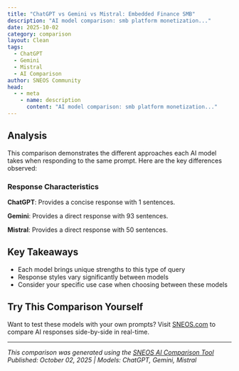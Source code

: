 ```yaml
---
title: "ChatGPT vs Gemini vs Mistral: Embedded Finance SMB"
description: "AI model comparison: smb platform monetization..."
date: 2025-10-02
category: comparison
layout: Clean
tags:
  - ChatGPT
  - Gemini
  - Mistral
  - AI Comparison
author: SNEOS Community
head:
  - - meta
    - name: description
      content: "AI model comparison: smb platform monetization..."
---
```


<ChatComparison
  title="ChatGPT vs Gemini vs Mistral: Embedded Finance SMB"
  prompt="smb platform monetization"
  :responses='{
    "ChatGPT": "Error calling OpenAI API.",
    "Gemini": "Monetizing a small-to-medium business (SMB) platform is a crucial step to ensuring its sustainability and growth. There are various strategies you can employ, depending on the platform\u0027s features, target audience, and overall business model. Here\u0027s a breakdown of common and effective monetization methods:\n\n**1. Subscription-Based Model (SaaS):**\n\n*   **Description:** Users pay a recurring fee (monthly, quarterly, or annually) to access the platform and its features.\n*   **Why it Works:** Predictable revenue stream, encourages long-term user engagement, and allows for tiered pricing based on usage or features.\n*   **Considerations:**\n    *   **Tiered Pricing:** Offer different pricing tiers with varying features, storage, users, or support levels. This caters to diverse SMB needs and budgets. (e.g., Basic, Pro, Enterprise).  Consider usage-based tiers (pay as you go) if appropriate.\n    *   **Freemium:** Offer a free version with limited features to attract users, and then upsell them to paid plans for more functionality.\n    *   **Free Trial:** Provide a trial period with full access to the platform to allow potential customers to experience its value.\n    *   **Value Proposition:** Clearly communicate the ROI of subscribing to your platform. Show how it saves time, reduces costs, or increases revenue for SMBs.\n*   **Examples:** CRM software, project management tools, accounting software.\n\n**2. Transaction Fees:**\n\n*   **Description:** Charge a fee for each transaction that occurs on the platform.\n*   **Why it Works:** Aligns revenue with platform usage, can be attractive for platforms with high transaction volumes.\n*   **Considerations:**\n    *   **Percentage-Based:** Charge a percentage of the transaction value.\n    *   **Fixed Fee:** Charge a fixed fee per transaction.\n    *   **Hybrid Model:** Combine a small subscription fee with transaction fees.\n    *   **Competitive Pricing:** Research industry standards and ensure your fees are competitive.\n*   **Examples:** E-commerce marketplaces (e.g., Etsy, eBay), payment processing platforms (e.g., Stripe, PayPal).\n\n**3. Advertising and Sponsorships:**\n\n*   **Description:** Allow businesses to advertise their products or services on your platform.  Offer sponsorship opportunities to companies that align with your target audience.\n*   **Why it Works:** Can generate significant revenue with minimal impact on user experience if done well.  Leverages your platform\u0027s audience.\n*   **Considerations:**\n    *   **Targeted Advertising:** Use data to target ads to specific SMBs based on their industry, size, or needs.\n    *   **Native Advertising:** Integrate ads seamlessly into the platform\u0027s content and design.\n    *   **Sponsored Content:** Partner with businesses to create valuable content for your audience.\n    *   **Transparency:** Clearly label sponsored content and ads.\n    *   **User Experience:** Avoid excessive or intrusive ads that disrupt the user experience.\n*   **Examples:** Industry-specific directories, online communities, business resource platforms.\n\n**4. Lead Generation:**\n\n*   **Description:** Connect SMBs with potential customers or partners. Charge a fee for qualified leads.\n*   **Why it Works:** Provides a valuable service to both SMBs and lead buyers, generates high-value revenue.\n*   **Considerations:**\n    *   **Lead Quality:** Focus on generating high-quality, relevant leads.\n    *   **Lead Qualification:** Implement a process to qualify leads before passing them on to buyers.\n    *   **Pricing Structure:** Determine a fair price per lead based on its value and potential conversion rate.\n*   **Examples:** Online marketplaces, business directories, matchmaking platforms.\n\n**5. Premium Features and Add-ons:**\n\n*   **Description:** Offer basic functionality for free or at a lower price, and then charge extra for advanced features or add-ons.\n*   **Why it Works:** Allows users to customize their experience and pay only for the features they need.\n*   **Considerations:**\n    *   **Identify Valuable Features:** Determine which features are most sought-after by SMBs.\n    *   **Clear Value Proposition:** Clearly communicate the benefits of upgrading to premium features.\n    *   **Complementary Add-ons:** Offer add-ons that integrate seamlessly with the core platform.\n*   **Examples:** Expanded storage, advanced reporting, integrations with other tools, priority support.\n\n**6. Data Analytics and Reporting:**\n\n*   **Description:** Collect and analyze data about SMB activity on the platform.  Sell anonymized or aggregated data insights to relevant parties (ensuring compliance with privacy regulations).\n*   **Why it Works:** Provides valuable data for businesses to understand market trends and make informed decisions.\n*   **Considerations:**\n    *   **Data Privacy:** Comply with all relevant data privacy regulations (e.g., GDPR, CCPA).\n    *   **Data Security:** Protect user data from unauthorized access.\n    *   **Anonymization:** Ensure that data is anonymized before being shared with third parties.\n    *   **Data Aggregation:** Aggregate data to protect individual SMBs\u0027 privacy.\n*   **Examples:** Market research firms, industry associations, financial institutions.\n\n**7. Training and Consulting:**\n\n*   **Description:** Offer training courses, workshops, or consulting services related to the platform and its functionalities.\n*   **Why it Works:** Provides a valuable service to SMBs and helps them maximize their use of the platform.\n*   **Considerations:**\n    *   **Expertise:** Ensure that your trainers and consultants have deep knowledge of the platform and SMB needs.\n    *   **Customization:** Tailor training and consulting services to the specific needs of each SMB.\n    *   **Certification Programs:** Offer certification programs to recognize users who have mastered the platform.\n*   **Examples:** Software companies, business intelligence platforms.\n\n**8. White Labeling/Licensing:**\n\n*   **Description:** Allow other businesses to rebrand and resell your platform under their own name.\n*   **Why it Works:** Expands your reach and generates revenue without requiring you to directly market to end-users.\n*   **Considerations:**\n    *   **Clear Licensing Agreements:** Establish clear licensing agreements that define the terms of use, revenue sharing, and support responsibilities.\n    *   **Customization Options:** Provide customization options to allow licensees to adapt the platform to their brand.\n    *   **Support and Training:** Provide support and training to licensees to help them successfully market and sell the platform.\n*   **Examples:** Software platforms, SaaS solutions.\n\n**Choosing the Right Monetization Strategy:**\n\n*   **Target Audience:** Understand the needs and budget of your target SMB audience.\n*   **Value Proposition:** Clearly communicate the value of your platform to SMBs.\n*   **Market Research:** Research competitor pricing and offerings.\n*   **Experimentation:** Test different monetization strategies and pricing models to see what works best.\n*   **Flexibility:** Be prepared to adapt your monetization strategy as your platform evolves and your customer base grows.\n*   **Customer Feedback:** Continuously gather feedback from your customers to improve your platform and pricing.\n\n**Key Considerations for all Monetization Strategies:**\n\n*   **Transparency:** Be transparent about your pricing and fees.\n*   **Value:** Ensure that your platform provides real value to SMBs.\n*   **Customer Support:** Provide excellent customer support.\n*   **User Experience:** Focus on creating a positive user experience.\n*   **Scalability:** Choose a monetization strategy that can scale as your platform grows.\n*   **Legal Compliance:** Ensure your monetization practices comply with all applicable laws and regulations.\n\nBy carefully considering these factors and choosing the right monetization strategy, you can build a sustainable and profitable SMB platform that meets the needs of your customers and drives business growth. Remember to continuously evaluate and optimize your strategy to ensure its ongoing effectiveness.\n",
    "Mistral": "Monetizing an SMB (Small and Medium-sized Business) platform involves creating revenue streams that provide value to your users while ensuring the sustainability and growth of your platform. Here are several strategies to consider:\n\n### 1. **Subscription Models**\n   - **Freemium**: Offer a basic version of your platform for free, with premium features available for a subscription fee.\n   - **Tiered Pricing**: Create different subscription tiers with varying levels of access and features.\n\n### 2. **Transaction Fees**\n   - **Commission-Based**: Charge a percentage of each transaction that occurs on your platform.\n   - **Flat Fees**: Charge a flat fee for certain transactions or services.\n\n### 3. **Advertising**\n   - **Display Ads**: Sell ad space on your platform to third-party advertisers.\n   - **Sponsored Content**: Allow businesses to pay for sponsored listings or featured placements.\n\n### 4. **Premium Services**\n   - **Consulting**: Offer consulting services to help SMBs optimize their use of your platform.\n   - **Custom Solutions**: Provide tailored solutions or custom development for businesses with specific needs.\n\n### 5. **Data and Analytics**\n   - **Insights and Reports**: Sell access to detailed analytics and insights that can help SMBs make better business decisions.\n   - **Data Licensing**: License your data to third parties who might find it valuable.\n\n### 6. **Partnerships and Integrations**\n   - **Affiliate Programs**: Partner with other businesses to offer affiliate programs where you earn a commission for referrals.\n   - **Integration Fees**: Charge for integrating your platform with other software or services.\n\n### 7. **Educational Content**\n   - **Webinars and Workshops**: Offer paid webinars, workshops, or courses that provide valuable information to SMBs.\n   - **E-books and Guides**: Sell e-books, guides, or other educational materials.\n\n### 8. **Marketplace**\n   - **Product Listings**: Allow SMBs to list their products or services on your platform for a fee.\n   - **Lead Generation**: Charge businesses for leads generated through your platform.\n\n### 9. **API Access**\n   - **API Subscriptions**: Offer API access to your platform\u0027s data and services for a subscription fee.\n   - **API Usage Fees**: Charge based on the volume of API calls made.\n\n### 10. **Events and Networking**\n   - **Conferences and Meetups**: Organize and charge for attendance at industry conferences, meetups, or networking events.\n   - **Virtual Events**: Host paid virtual events, such as online conferences or webinars.\n\n### 11. **Freelance Marketplace**\n   - **Service Listings**: Allow freelancers to list their services on your platform for a fee.\n   - **Project Commissions**: Charge a commission on projects completed through your platform.\n\n### 12. **Software as a Service (SaaS)**\n   - **Monthly/Annual Plans**: Offer your platform as a SaaS solution with monthly or annual subscription plans.\n   - **Add-Ons and Extensions**: Sell additional features or extensions that enhance the core functionality of your platform.\n\n### 13. **Crowdfunding and Investment**\n   - **Equity Crowdfunding**: Allow SMBs to raise funds through equity crowdfunding on your platform.\n   - **Investment Opportunities**: Connect SMBs with investors and charge a fee for facilitating these connections.\n\n### 14. **Loyalty Programs**\n   - **Rewards and Points**: Implement a loyalty program where users can earn points or rewards for using your platform, which can be redeemed for discounts or other benefits.\n\n### 15. **Content Marketing**\n   - **Sponsored Blogs**: Allow businesses to sponsor blog posts or articles on your platform.\n   - **Guest Posting**: Charge for guest posting opportunities.\n\n### Implementation Tips:\n- **User Experience**: Ensure that any monetization strategy does not negatively impact the user experience.\n- **Value Proposition**: Clearly communicate the value proposition of your premium offerings.\n- **Feedback Loop**: Continuously gather feedback from users to refine and improve your monetization strategies.\n- **Analytics**: Use data analytics to track the performance of your monetization efforts and make informed decisions.\n\nBy carefully selecting and implementing these strategies, you can effectively monetize your SMB platform while providing value to your users."
  }'
  published-date="11:23"
/>

## Analysis

This comparison demonstrates the different approaches each AI model takes when responding to the same prompt. Here are the key differences observed:

### Response Characteristics

**ChatGPT**: Provides a concise response with 1 sentences. 

**Gemini**: Provides a direct response with 93 sentences. 

**Mistral**: Provides a direct response with 50 sentences. 

## Key Takeaways

- Each model brings unique strengths to this type of query
- Response styles vary significantly between models
- Consider your specific use case when choosing between these models

## Try This Comparison Yourself

Want to test these models with your own prompts? Visit [SNEOS.com](https://sneos.com) to compare AI responses side-by-side in real-time.

---

*This comparison was generated using the [SNEOS AI Comparison Tool](https://sneos.com)*
*Published: October 02, 2025 | Models: ChatGPT, Gemini, Mistral*
